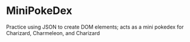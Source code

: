 # MiniPokeDex
Practice using JSON to create DOM elements; acts as a mini pokedex for Charizard, Charmeleon, and Charizard
